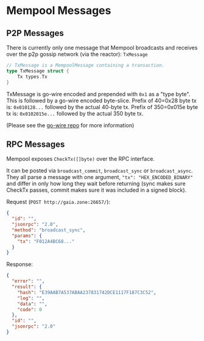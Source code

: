 # Mempool Messages

## P2P Messages

There is currently only one message that Mempool broadcasts
and receives over the p2p gossip network (via the reactor):
`TxMessage`

```go
// TxMessage is a MempoolMessage containing a transaction.
type TxMessage struct {
    Tx types.Tx
}
```

TxMessage is go-wire encoded and prepended with `0x1` as a
"type byte". This is followed by a go-wire encoded byte-slice.
Prefix of 40=0x28 byte tx is: `0x010128...` followed by
the actual 40-byte tx. Prefix of 350=0x015e byte tx is:
`0x0102015e...` followed by the actual 350 byte tx.

(Please see the [go-wire repo](https://github.com/tendermint/go-wire#an-interface-example) for more information)

## RPC Messages

Mempool exposes `CheckTx([]byte)` over the RPC interface.

It can be posted via `broadcast_commit`, `broadcast_sync` or
`broadcast_async`. They all parse a message with one argument,
`"tx": "HEX_ENCODED_BINARY"` and differ in only how long they
wait before returning (sync makes sure CheckTx passes, commit
makes sure it was included in a signed block).

Request (`POST http://gaia.zone:26657/`):

```json
{
  "id": "",
  "jsonrpc": "2.0",
  "method": "broadcast_sync",
  "params": {
    "tx": "F012A4BC68..."
  }
}
```

Response:

```json
{
  "error": "",
  "result": {
    "hash": "E39AAB7A537ABAA237831742DCE1117F187C3C52",
    "log": "",
    "data": "",
    "code": 0
  },
  "id": "",
  "jsonrpc": "2.0"
}
```
